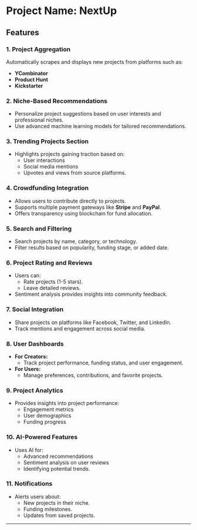 # Project Name: **NextUp**

## Features

### **1. Project Aggregation**
Automatically scrapes and displays new projects from platforms such as:
- **YCombinator**
- **Product Hunt**
- **Kickstarter**

### **2. Niche-Based Recommendations**
- Personalize project suggestions based on user interests and professional niches.
- Use advanced machine learning models for tailored recommendations.

### **3. Trending Projects Section**
- Highlights projects gaining traction based on:
  - User interactions
  - Social media mentions
  - Upvotes and views from source platforms.

### **4. Crowdfunding Integration**
- Allows users to contribute directly to projects.
- Supports multiple payment gateways like **Stripe** and **PayPal**.
- Offers transparency using blockchain for fund allocation.

### **5. Search and Filtering**
- Search projects by name, category, or technology.
- Filter results based on popularity, funding stage, or added date.

### **6. Project Rating and Reviews**
- Users can:
  - Rate projects (1-5 stars).
  - Leave detailed reviews.
- Sentiment analysis provides insights into community feedback.

### **7. Social Integration**
- Share projects on platforms like Facebook, Twitter, and LinkedIn.
- Track mentions and engagement across social media.

### **8. User Dashboards**
- **For Creators:**
  - Track project performance, funding status, and user engagement.
- **For Users:**
  - Manage preferences, contributions, and favorite projects.

### **9. Project Analytics**
- Provides insights into project performance:
  - Engagement metrics
  - User demographics
  - Funding progress

### **10. AI-Powered Features**
- Uses AI for:
  - Advanced recommendations
  - Sentiment analysis on user reviews
  - Identifying potential trends.

### **11. Notifications**
- Alerts users about:
  - New projects in their niche.
  - Funding milestones.
  - Updates from saved projects.

---
